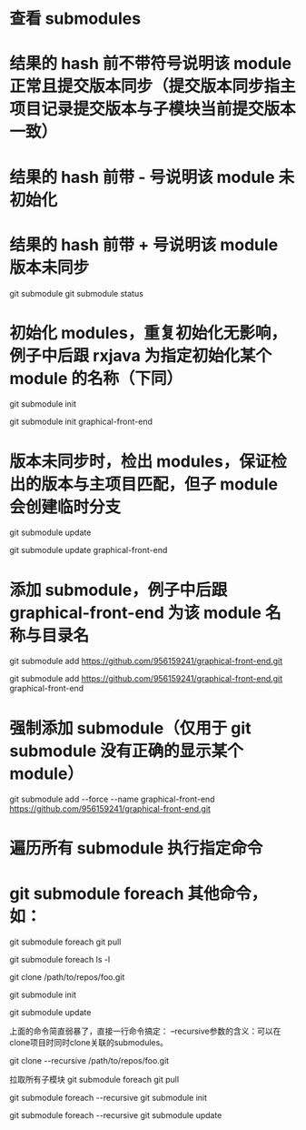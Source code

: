 # 查看 submodules
# 结果的 hash 前不带符号说明该 module 正常且提交版本同步（提交版本同步指主项目记录提交版本与子模块当前提交版本一致）
# 结果的 hash 前带 - 号说明该 module 未初始化
# 结果的 hash 前带 + 号说明该 module 版本未同步
git submodule
git submodule status

# 初始化 modules，重复初始化无影响，例子中后跟 rxjava 为指定初始化某个 module 的名称（下同）
git submodule init

git submodule init graphical-front-end

# 版本未同步时，检出 modules，保证检出的版本与主项目匹配，但子 module 会创建临时分支
git submodule update

git submodule update graphical-front-end

# 添加 submodule，例子中后跟 graphical-front-end 为该 module 名称与目录名
git submodule add https://github.com/956159241/graphical-front-end.git

git submodule add https://github.com/956159241/graphical-front-end.git graphical-front-end

# 强制添加 submodule（仅用于 git submodule 没有正确的显示某个 module）
git submodule add --force --name graphical-front-end https://github.com/956159241/graphical-front-end.git

# 遍历所有 submodule 执行指定命令
# git submodule foreach 其他命令，如：
git submodule foreach git pull

git submodule foreach ls -l


git clone /path/to/repos/foo.git

git submodule init

git submodule update

上面的命令简直弱暴了，直接一行命令搞定：
–recursive参数的含义：可以在clone项目时同时clone关联的submodules。

git clone --recursive /path/to/repos/foo.git


拉取所有子模块
git submodule foreach git pull

git submodule foreach --recursive git submodule init 

git submodule foreach --recursive git submodule update 

